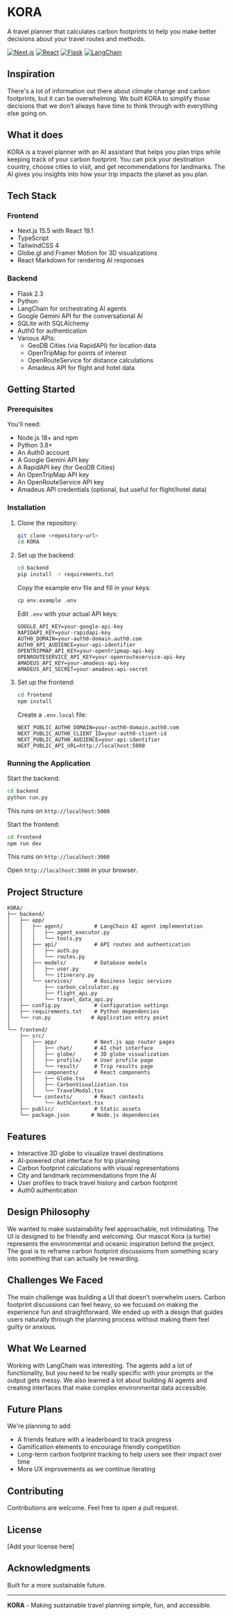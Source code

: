# KORA

A travel planner that calculates carbon footprints to help you make better decisions about your travel routes and methods.

[![Next.js](https://img.shields.io/badge/Next.js-15.5-black)](https://nextjs.org/)
[![React](https://img.shields.io/badge/React-19.1-blue)](https://reactjs.org/)
[![Flask](https://img.shields.io/badge/Flask-2.3-green)](https://flask.palletsprojects.com/)
[![LangChain](https://img.shields.io/badge/LangChain-0.3-orange)](https://www.langchain.com/)

## Inspiration

There's a lot of information out there about climate change and carbon footprints, but it can be overwhelming. We built KORA to simplify those decisions that we don't always have time to think through with everything else going on.

## What it does

KORA is a travel planner with an AI assistant that helps you plan trips while keeping track of your carbon footprint. You can pick your destination country, choose cities to visit, and get recommendations for landmarks. The AI gives you insights into how your trip impacts the planet as you plan.

## Tech Stack

### Frontend
- Next.js 15.5 with React 19.1
- TypeScript
- TailwindCSS 4
- Globe.gl and Framer Motion for 3D visualizations
- React Markdown for rendering AI responses

### Backend
- Flask 2.3
- Python
- LangChain for orchestrating AI agents
- Google Gemini API for the conversational AI
- SQLite with SQLAlchemy
- Auth0 for authentication
- Various APIs:
  - GeoDB Cities (via RapidAPI) for location data
  - OpenTripMap for points of interest
  - OpenRouteService for distance calculations
  - Amadeus API for flight and hotel data

## Getting Started

### Prerequisites

You'll need:
- Node.js 18+ and npm
- Python 3.8+
- An Auth0 account
- A Google Gemini API key
- A RapidAPI key (for GeoDB Cities)
- An OpenTripMap API key
- An OpenRouteService API key
- Amadeus API credentials (optional, but useful for flight/hotel data)

### Installation

1. Clone the repository:
   ```bash
   git clone <repository-url>
   cd KORA
   ```

2. Set up the backend:
   ```bash
   cd backend
   pip install -r requirements.txt
   ```

   Copy the example env file and fill in your keys:
   ```bash
   cp env.example .env
   ```
   
   Edit `.env` with your actual API keys:
   ```env
   GOOGLE_API_KEY=your-google-api-key
   RAPIDAPI_KEY=your-rapidapi-key
   AUTH0_DOMAIN=your-auth0-domain.auth0.com
   AUTH0_API_AUDIENCE=your-api-identifier
   OPENTRIPMAP_API_KEY=your-opentripmap-api-key
   OPENROUTESERVICE_API_KEY=your-openrouteservice-api-key
   AMADEUS_API_KEY=your-amadeus-api-key
   AMADEUS_API_SECRET=your-amadeus-api-secret
   ```

3. Set up the frontend:
   ```bash
   cd frontend
   npm install
   ```

   Create a `.env.local` file:
   ```env
   NEXT_PUBLIC_AUTH0_DOMAIN=your-auth0-domain.auth0.com
   NEXT_PUBLIC_AUTH0_CLIENT_ID=your-auth0-client-id
   NEXT_PUBLIC_AUTH0_AUDIENCE=your-api-identifier
   NEXT_PUBLIC_API_URL=http://localhost:5000
   ```

### Running the Application

Start the backend:
```bash
cd backend
python run.py
```
This runs on `http://localhost:5000`

Start the frontend:
```bash
cd frontend
npm run dev
```
This runs on `http://localhost:3000`

Open `http://localhost:3000` in your browser.

## Project Structure

```
KORA/
├── backend/
│   ├── app/
│   │   ├── agent/          # LangChain AI agent implementation
│   │   │   ├── agent_executor.py
│   │   │   └── tools.py
│   │   ├── api/            # API routes and authentication
│   │   │   ├── auth.py
│   │   │   └── routes.py
│   │   ├── models/         # Database models
│   │   │   ├── user.py
│   │   │   └── itinerary.py
│   │   └── services/       # Business logic services
│   │       ├── carbon_calculator.py
│   │       ├── flight_api.py
│   │       └── travel_data_api.py
│   ├── config.py           # Configuration settings
│   ├── requirements.txt    # Python dependencies
│   └── run.py             # Application entry point
│
└── frontend/
    ├── src/
    │   ├── app/            # Next.js app router pages
    │   │   ├── chat/       # AI chat interface
    │   │   ├── globe/      # 3D globe visualization
    │   │   ├── profile/    # User profile page
    │   │   └── result/     # Trip results page
    │   ├── components/     # React components
    │   │   ├── Globe.tsx
    │   │   ├── CarbonVisualization.tsx
    │   │   └── TravelModal.tsx
    │   └── contexts/       # React contexts
    │       └── AuthContext.tsx
    ├── public/             # Static assets
    └── package.json       # Node.js dependencies
```

## Features

- Interactive 3D globe to visualize travel destinations
- AI-powered chat interface for trip planning
- Carbon footprint calculations with visual representations
- City and landmark recommendations from the AI
- User profiles to track travel history and carbon footprint
- Auth0 authentication

## Design Philosophy

We wanted to make sustainability feel approachable, not intimidating. The UI is designed to be friendly and welcoming. Our mascot Kora (a turtle) represents the environmental and oceanic inspiration behind the project. The goal is to reframe carbon footprint discussions from something scary into something that can actually be rewarding.

## Challenges We Faced

The main challenge was building a UI that doesn't overwhelm users. Carbon footprint discussions can feel heavy, so we focused on making the experience fun and straightforward. We ended up with a design that guides users naturally through the planning process without making them feel guilty or anxious.

## What We Learned

Working with LangChain was interesting. The agents add a lot of functionality, but you need to be really specific with your prompts or the output gets messy. We also learned a lot about building AI agents and creating interfaces that make complex environmental data accessible.

## Future Plans

We're planning to add:
- A friends feature with a leaderboard to track progress
- Gamification elements to encourage friendly competition
- Long-term carbon footprint tracking to help users see their impact over time
- More UX improvements as we continue iterating

## Contributing

Contributions are welcome. Feel free to open a pull request.

## License

[Add your license here]

## Acknowledgments

Built for a more sustainable future.

---

**KORA** - Making sustainable travel planning simple, fun, and accessible.
